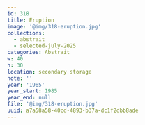```yaml
---
id: 318
title: Eruption
image: '@img/318-eruption.jpg'
collections:
  - abstrait
  - selected-july-2025
categories: Abstrait
w: 40
h: 30
location: secondary storage
note: ''
year: '1985'
year_start: 1985
year_end: null
file: '@img/318-eruption.jpg'
uuid: a7a58a58-40cd-4893-b37a-dc1f2dbb8ade
---
```


